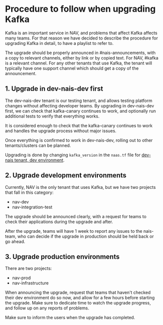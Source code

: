 Procedure to follow when upgrading Kafka
========================================

Kafka is an important service in NAV, and problems that affect Kafka affects many teams.
For that reason we have decided to describe the procedure for upgrading Kafka in detail, to have a playlist to refer to.

The upgrade should be properly announced in #nais-announcements, with a copy to relevant channels, either by link or by copied text.
For NAV, #kafka is a relevant channel.
For any other tenants that use Kafka, the tenant will typically have one support channel which should get a copy of the announcement.

## 1. Upgrade in dev-nais-dev first

The dev-nais-dev tenant is our testing tenant, and allows testing platform changes without affecting developer teams.
By upgrading in dev-nais-dev first, we can check that kafka-canary continues to work, and optionally run additional tests to verify that everything works.

It is considered enough to check that the kafka-canary continues to work and handles the upgrade process without major issues.

Once everything is confirmed to work in dev-nais-dev, rolling out to other tenants/clusters can be planned.

Upgrading is done by changing `kafka_version` in the `naas.tf` file for [dev-nais tenant, dev environment](https://github.com/nais/nais-terraform-modules/blob/main/tenants/dev-nais/naas.tf).


## 2. Upgrade development environments

Currently, NAV is the only tenant that uses Kafka, but we have two projects that fall in this category:

- nav-dev
- nav-integration-test

The upgrade should be announced clearly, with a request for teams to check their applications during the upgrade and after.

After the upgrade, teams will have 1 week to report any issues to the nais-team, who can decide if the upgrade in production should be held back or go ahead.

<!-- Upgrading is done by changing `kafka_version` in the `naas.tf` file for nav tenant, dev environment. -->
<!-- TODO: https://github.com/nais/nais-terraform-modules/blob/main/tenants/nav/naas.tf -->
<!-- TODO: Where will nav-integration-test end up? -->


## 3. Upgrade production environments

There are two projects:

- nav-prod
- nav-infrastructure

When announcing the upgrade, request that teams that haven't checked their dev environment do so now, and allow for a few hours before starting the upgrade.
Make sure to dedicate time to watch the upgrade progress, and follow up on any reports of problems.

Make sure to inform the users when the upgrade has completed.

<!-- Upgrading is done by changing `kafka_version` in the `naas.tf` file for nav tenant, prod environment. -->
<!-- TODO: https://github.com/nais/nais-terraform-modules/blob/main/tenants/nav/naas.tf -->
<!-- TODO: Where will nav-infrastructure end up? -->

